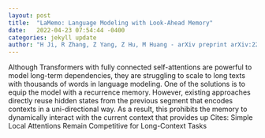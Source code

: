 ```yaml
---
layout: post
title:  "LaMemo: Language Modeling with Look-Ahead Memory"
date:   2022-04-23 07:54:44 -0400
categories: jekyll update
author: "H Ji, R Zhang, Z Yang, Z Hu, M Huang - arXiv preprint arXiv:2204.07341, 2022"
---
```

Although Transformers with fully connected self-attentions are powerful to model long-term dependencies, they are struggling to scale to long texts with thousands of words in language modeling. One of the solutions is to equip the model with a recurrence memory. However, existing approaches directly reuse hidden states from the previous segment that encodes contexts in a uni-directional way. As a result, this prohibits the memory to dynamically interact with the current context that provides up Cites: Simple Local Attentions Remain Competitive for Long-Context Tasks